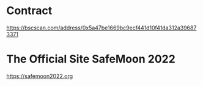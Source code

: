 # Contract
https://bscscan.com/address/0x5a47be1669bc9ecf441d10f41da312a396873371




# The Official Site SafeMoon 2022
https://safemoon2022.org


